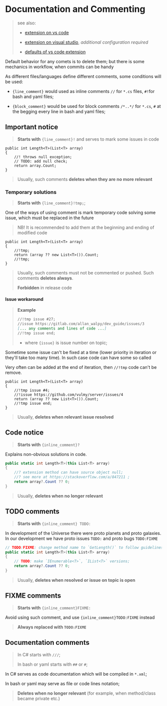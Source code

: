 # Documentation and Commenting

> see also:
>
> - [extension on vs code](https://marketplace.visualstudio.com/items?itemName=aaron-bond.better-comments)
>
> - [extension on visual studio](https://marketplace.visualstudio.com/items?itemName=OmarRwemi.BetterComments),
> *additional configuration required*
>
> - [defaults of vs code extension](https://github.com/aaron-bond/better-comments#configuration)

Default behavior for any comets is to delete them;
but there is some mechanics in workflow,
when commits can be handy

As different files/languages define different comments, some conditions will be used:

- `{line_comment}` would used as inline comments
  `//` for `*.cs` files, `#!`for bash and yaml files;

- `{block_comment}` would be used for block comments
  `/*..*/` for `*.cs`, `#` at the begging every line in bash and yaml files;

## Important notice

> **Starts with** `{line_comment}!` and serves to mark some issues in code

```sharp
public int Length<T>(List<T> array)
{
    //! throws null exception;
    // TODO: add null check;
    return array.Count;
}
```

> Usually, such comments **deletes when they are no more relevant**

### Temporary solutions

> **Starts with** `{line_comment}!tmp;`;

One of the ways of using comment is mark temporary code solving some
issue, which must be replaced in the future

> NB! It is recommended to add them at the beginning and
> ending of modified code

```sharp
public int Length<T>(List<T> array)
{
    //!tmp;
    return (array ?? new List<T>()).Count;
    //!tmp;
}
```

> Usually, such comments must not be commented or pushed.
> Such comments **deletes always**.
>
> **Forbidden** in release code

#### Issue workaround

> **Example**
>
> ```markdown
> //!tmp issue #27;
> //issue https://gitlab.com/allan_walpy/dev_guide/issues/3
> [... any comments and lines of code ...]
> //!tmp issue end;
> ```
>
> - where `{issue}` is issue number on topic;

Sometime some issue can't be fixed at a time
(lower priority in iteration or they'll take too many time).
In such case code can have some so called

Very often can be added at the end of iteration, then `//!tmp` code can't be remove.

```sharp
public int Length<T>(List<T> array)
{
    //!tmp issue #4;
    //!issue https://github.com/vulmy/server/issues/4
    return (array ?? new List<T>()).Count;
    //!tmp issue end;
}
```

> Usually, **deletes when relevant issue resolved**

## Code notice

> **Starts with** `{inline_comment}?`

Explains non-obvious solutions in code.

```csharp
public static int Length<T>(this List<T> array)
{
    //? extension method can have source object null;
    //? see more at https://stackoverflow.com/a/847211 ;
    return array?.Count ?? 0;
}
```

> Usually, **deletes when no longer relevant**

## TODO comments

> **Starts with** `{inline_comment} TODO:`

In development of the Universe there were proto planets and proto galaxies.
In our development we have proto issues `TODO:` and proto bugs `TODO:FIXME`

```csharp
// TODO:FIXME: change method name to `GetLength()` to follow guidelines;
public static int Length<T>(this List<T> array)
{
    // TODO: make `IEnumerable<T>`, `IList<T>` versions;
    return array?.Count ?? 0;
}
```

> Usually, **deletes when resolved or issue on topic is open**

## FIXME comments

> **Starts with** `{inline_comment}FIXME:`

Avoid using such comment, and use `{inline_comment}TODO:FIXME` instead

> **Always replaced with `TODO:FIXME`**

## Documentation comments

> In C# starts with `///`;
>
> In bash or yaml starts with `##` or `#`;

In C# serves as code documentation which will be compiled in `*.xml`;

In bash or yaml may serve as file or code lines notation;

> **Deletes when no longer relevant**
> (for example, when method/class became private etc.)
